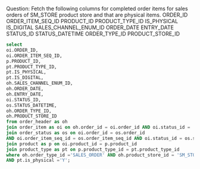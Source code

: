 Question:
Fetch the following columns for completed order items for sales orders of SM_STORE product store and that are physical items.
ORDER_ID
ORDER_ITEM_SEQ_ID
PRODUCT_ID
PRODUCT_TYPE_ID
IS_PHYSICAL
IS_DIGITAL
SALES_CHANNEL_ENUM_ID
ORDER_DATE
ENTRY_DATE
STATUS_ID
STATUS_DATETIME
ORDER_TYPE_ID
PRODUCT_STORE_ID 

```sql
select
oi.ORDER_ID,
oi.ORDER_ITEM_SEQ_ID,
p.PRODUCT_ID,
pt.PRODUCT_TYPE_ID,
pt.IS_PHYSICAL,
pt.IS_DIGITAL,
oh.SALES_CHANNEL_ENUM_ID,
oh.ORDER_DATE,
oh.ENTRY_DATE,
oi.STATUS_ID,
os.STATUS_DATETIME,
oh.ORDER_TYPE_ID,
oh.PRODUCT_STORE_ID
from order_header as oh
join order_item as oi on oh.order_id = oi.order_id AND oi.status_id = 'ITEM_COMPLETED'
join order_status as os on oi.order_id = os.order_id 
AND oi.order_item_seq_id = os.order_item_seq_id AND oi.status_id = os.status_id
join product as p on oi.product_id = p.product_id
join product_type as pt on p.product_type_id = pt.product_type_id
where oh.order_type_id ='SALES_ORDER' AND oh.product_store_id = 'SM_STORE' 
AND pt.is_physical ='Y';
```
